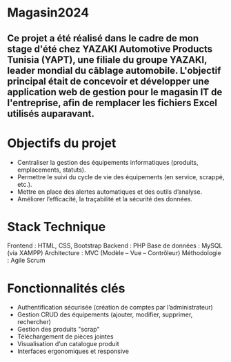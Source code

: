 # Magasin2024

## Ce projet a été réalisé dans le cadre de mon stage d'été chez YAZAKI Automotive Products Tunisia (YAPT), une filiale du groupe YAZAKI, leader mondial du câblage automobile. L'objectif principal était de concevoir et développer une application web de gestion pour le magasin IT de l'entreprise, afin de remplacer les fichiers Excel utilisés auparavant.

# Objectifs du projet
 - Centraliser la gestion des équipements informatiques (produits, emplacements, statuts).
 - Permettre le suivi du cycle de vie des équipements (en service, scrappé, etc.).
 - Mettre en place des alertes automatiques et des outils d’analyse.
 - Améliorer l’efficacité, la traçabilité et la sécurité des données.

# Stack Technique
  Frontend : HTML, CSS, Bootstrap
  Backend : PHP
  Base de données : MySQL (via XAMPP)
  Architecture : MVC (Modèle – Vue – Contrôleur)
  Méthodologie : Agile Scrum

# Fonctionnalités clés
 - Authentification sécurisée (création de comptes par l’administrateur)
 - Gestion CRUD des équipements (ajouter, modifier, supprimer, rechercher)
 - Gestion des produits "scrap"
 - Téléchargement de pièces jointes
 - Visualisation d’un catalogue produit
 - Interfaces ergonomiques et responsive

